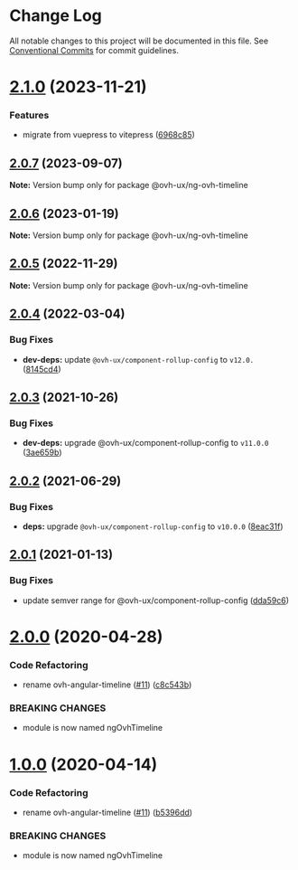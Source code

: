 # Change Log

All notable changes to this project will be documented in this file.
See [Conventional Commits](https://conventionalcommits.org) for commit guidelines.

# [2.1.0](https://github.com/ovh/manager/compare/@ovh-ux/ng-ovh-timeline@2.0.7...@ovh-ux/ng-ovh-timeline@2.1.0) (2023-11-21)


### Features

* migrate from vuepress to vitepress ([6968c85](https://github.com/ovh/manager/commit/6968c85f00e19c41bc240abb37a50e9dacf9c5e5))





## [2.0.7](https://github.com/ovh/manager/compare/@ovh-ux/ng-ovh-timeline@2.0.6...@ovh-ux/ng-ovh-timeline@2.0.7) (2023-09-07)

**Note:** Version bump only for package @ovh-ux/ng-ovh-timeline





## [2.0.6](https://github.com/ovh/manager/compare/@ovh-ux/ng-ovh-timeline@2.0.5...@ovh-ux/ng-ovh-timeline@2.0.6) (2023-01-19)

**Note:** Version bump only for package @ovh-ux/ng-ovh-timeline





## [2.0.5](https://github.com/ovh/manager/compare/@ovh-ux/ng-ovh-timeline@2.0.4...@ovh-ux/ng-ovh-timeline@2.0.5) (2022-11-29)

**Note:** Version bump only for package @ovh-ux/ng-ovh-timeline





## [2.0.4](https://github.com/ovh/manager/compare/@ovh-ux/ng-ovh-timeline@2.0.3...@ovh-ux/ng-ovh-timeline@2.0.4) (2022-03-04)


### Bug Fixes

* **dev-deps:** update `@ovh-ux/component-rollup-config` to `v12.0.` ([8145cd4](https://github.com/ovh/manager/commit/8145cd44a34cec071db4b5267182705625951077))



## [2.0.3](https://github.com/ovh/manager/compare/@ovh-ux/ng-ovh-timeline@2.0.2...@ovh-ux/ng-ovh-timeline@2.0.3) (2021-10-26)


### Bug Fixes

* **dev-deps:** upgrade @ovh-ux/component-rollup-config to `v11.0.0` ([3ae659b](https://github.com/ovh/manager/commit/3ae659bea59244fd5660375b9dac52055cc374b0))



## [2.0.2](https://github.com/ovh/manager/compare/@ovh-ux/ng-ovh-timeline@2.0.1...@ovh-ux/ng-ovh-timeline@2.0.2) (2021-06-29)


### Bug Fixes

* **deps:** upgrade `@ovh-ux/component-rollup-config` to `v10.0.0` ([8eac31f](https://github.com/ovh/manager/commit/8eac31f81e46d1570c131cf55788d6435842ab6d))



## [2.0.1](https://github.com/ovh/manager/compare/@ovh-ux/ng-ovh-timeline@2.0.0...@ovh-ux/ng-ovh-timeline@2.0.1) (2021-01-13)


### Bug Fixes

* update semver range for @ovh-ux/component-rollup-config ([dda59c6](https://github.com/ovh/manager/commit/dda59c6b71cb4ad9ab98f06a0bf995a7eb45a1d9))



# [2.0.0](https://github.com/ovh/manager/compare/@ovh-ux/ng-ovh-timeline@1.0.0...@ovh-ux/ng-ovh-timeline@2.0.0) (2020-04-28)


### Code Refactoring

* rename ovh-angular-timeline ([#11](https://github.com/ovh/manager/issues/11)) ([c8c543b](https://github.com/ovh/manager/commit/c8c543b5a0b0fd794a26930aa95750fd37970933))


### BREAKING CHANGES

* module is now named ngOvhTimeline



# [1.0.0](https://github.com/ovh-ux/ng-ovh-timeline/compare/1.5.2...1.0.0) (2020-04-14)


### Code Refactoring

* rename ovh-angular-timeline ([#11](https://github.com/ovh-ux/ng-ovh-timeline/issues/11)) ([b5396dd](https://github.com/ovh-ux/ng-ovh-timeline/commit/b5396dd9fb284c941ff38ba1d7a8c83cb932170d))


### BREAKING CHANGES

* module is now named ngOvhTimeline
